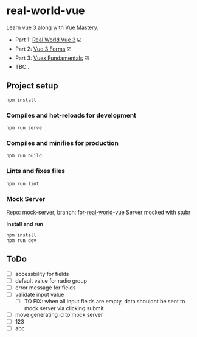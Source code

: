 # real-world-vue

Learn vue 3 along with [Vue Mastery](https://www.vuemastery.com/).

- Part 1: [Real World Vue 3](https://www.vuemastery.com/courses/real-world-vue3/rwv3-orientation) ☑️
- Part 2: [Vue 3 Forms](https://www.vuemastery.com/courses/vue3-forms/forms-introduction) ☑️
- Part 3: [Vuex Fundamentals](https://www.vuemastery.com/courses/vuex-fundamentals/vuex4-intro-to-vuex) ☑️
- TBC...

## Project setup

```
npm install
```

### Compiles and hot-reloads for development

```
npm run serve
```

### Compiles and minifies for production

```
npm run build
```

### Lints and fixes files

```
npm run lint
```

### Mock Server

Repo: mock-server, branch: [for-real-world-vue](https://github.com/YiDaoJ/mock-server/tree/for-real-world-vue)
Server mocked with [stubr](https://stubr.readme.io/)

**Install and run**

```
npm install
npm run dev
```

## ToDo

- [ ] accessbility for fields
- [ ] default value for radio group
- [ ] error message for fields
- [ ] validate input value
  - [ ] TO FIX: when all input fields are empty, data shouldnt be sent to mock server via clicking submit
- [ ] move generating id to mock server
- [ ] 123
- [ ] abc
